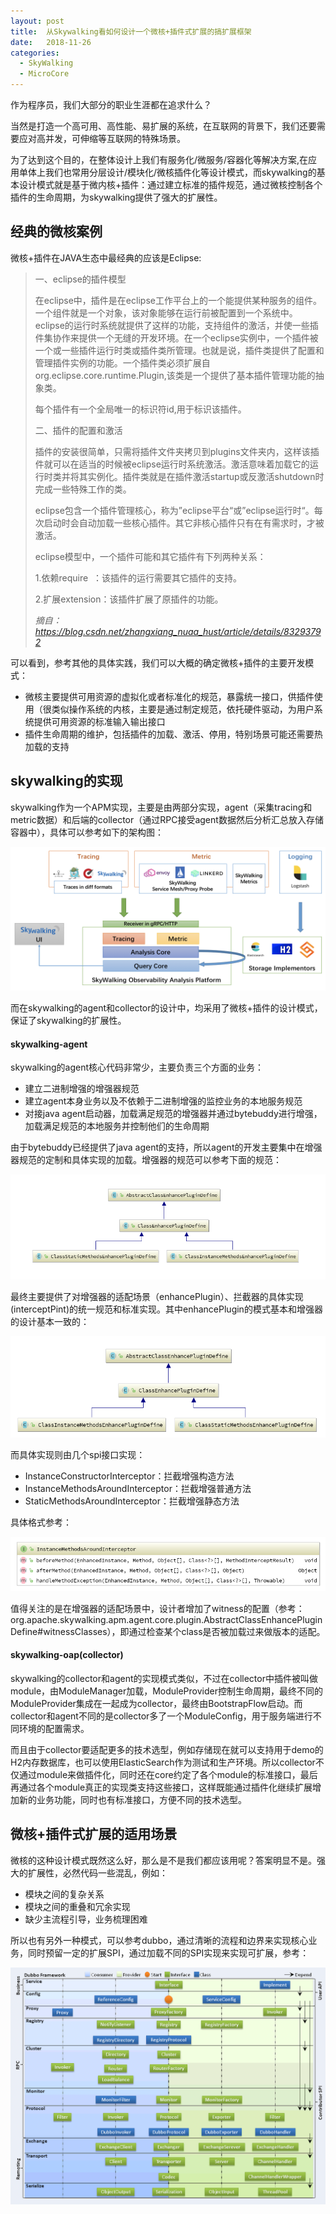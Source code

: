 ```yaml
---
layout: post
title:  从Skywalking看如何设计一个微核+插件式扩展的搞扩展框架
date:   2018-11-26
categories: 
  - SkyWalking
  - MicroCore
---
```


作为程序员，我们大部分的职业生涯都在追求什么？

当然是打造一个高可用、高性能、易扩展的系统，在互联网的背景下，我们还要需要应对高并发，可伸缩等互联网的特殊场景。

为了达到这个目的，在整体设计上我们有服务化/微服务/容器化等解决方案,在应用单体上我们也常用分层设计/模块化/微核插件化等设计模式，而skywalking的基本设计模式就是基于微内核+插件：通过建立标准的插件规范，通过微核控制各个插件的生命周期，为skywalking提供了强大的扩展性。

<!-- more -->

## 经典的微核案例

微核+插件在JAVA生态中最经典的应该是Eclipse:


>一、eclipse的插件模型
>
>在eclipse中，插件是在eclipse工作平台上的一个能提供某种服务的组件。一个组件就是一个对象，该对象能够在运行前被配置到一个系统中。eclipse的运行时系统就提供了这样的功能，支持组件的激活，并使一些插件集协作来提供一个无缝的开发环境。在一个eclipse实例中，一个插件被一个或一些插件运行时类或插件类所管理。也就是说，插件类提供了配置和管理插件实例的功能。一个插件类必须扩展自org.eclipse.core.runtime.Plugin,该类是一个提供了基本插件管理功能的抽象类。
>
>每个插件有一个全局唯一的标识符id,用于标识该插件。
>
>二、插件的配置和激活
>
>插件的安装很简单，只需将插件文件夹拷贝到plugins文件夹内，这样该插件就可以在适当的时候被eclipse运行时系统激活。激活意味着加载它的运行时类并将其实例化。插件类就是在插件激活startup或反激活shutdown时完成一些特殊工作的类。
>
>eclipse包含一个插件管理核心，称为”eclipse平台“或”eclipse运行时“。每次启动时会自动加载一些核心插件。其它非核心插件只有在有需求时，才被激活。
>
>eclipse模型中，一个插件可能和其它插件有下列两种关系：
>
>1.依赖require  ：该插件的运行需要其它插件的支持。
>
>2.扩展extension：该插件扩展了原插件的功能。
>
> *摘自：https://blog.csdn.net/zhangxiang_nuaa_hust/article/details/83293792*

可以看到，参考其他的具体实践，我们可以大概的确定微核+插件的主要开发模式：

 - 微核主要提供可用资源的虚拟化或者标准化的规范，暴露统一接口，供插件使用（很类似操作系统的内核，主要是通过制定规范，依托硬件驱动，为用户系统提供可用资源的标准输入输出接口
 - 插件生命周期的维护，包括插件的加载、激活、停用，特别场景可能还需要热加载的支持

## skywalking的实现

skywalking作为一个APM实现，主要是由两部分实现，agent（采集tracing和metric数据）和后端的collector（通过RPC接受agent数据然后分析汇总放入存储容器中），具体可以参考如下的架构图：

![架构图](/images/20181126/架构图.png)

而在skywalking的agent和collector的设计中，均采用了微核+插件的设计模式，保证了skywalking的扩展性。

#### skywalking-agent

skywalking的agent核心代码非常少，主要负责三个方面的业务：
 - 建立二进制增强的增强器规范
 - 建立agent本身业务以及不依赖于二进制增强的监控业务的本地服务规范
 - 对接java agent启动器，加载满足规范的增强器并通过bytebuddy进行增强，加载满足规范的本地服务并控制他们的生命周期
 
由于bytebuddy已经提供了java agent的支持，所以agent的开发主要集中在增强器规范的定制和具体实现的加载。增强器的规范可以参考下面的规范：

![插件规范](/images/20181126/插件规范.png)

最终主要提供了对增强器的适配场景（enhancePlugin）、拦截器的具体实现(interceptPint)的统一规范和标准实现。其中enhancePlugin的模式基本和增强器的设计基本一致的：

![增强器规范](/images/20181126/增强器规范.png)

而具体实现则由几个spi接口实现：
 - InstanceConstructorInterceptor：拦截增强构造方法
 - InstanceMethodsAroundInterceptor：拦截增强普通方法
 - StaticMethodsAroundInterceptor：拦截增强静态方法

 具体格式参考：
 
![切面](/images/20181126/切面.png)
 
值得关注的是在增强器的适配场景中，设计者增加了witness的配置（参考：org.apache.skywalking.apm.agent.core.plugin.AbstractClassEnhancePluginDefine#witnessClasses），即通过检查某个class是否被加载过来做版本的适配。

#### skywalking-oap(collector)

skywalking的collector和agent的实现模式类似，不过在collector中插件被叫做module，由ModuleManager加载，ModuleProvider控制生命周期，最终不同的ModuleProvider集成在一起成为collector，最终由BootstrapFlow启动。而collector和agent不同的是collector多了一个ModuleConfig，用于服务端进行不同环境的配置需求。

而且由于collector要适配更多的技术选型，例如存储现在就可以支持用于demo的H2内存数据库，也可以使用ElasticSearch作为测试和生产环境。所以collector不仅通过module来做插件化，同时还在core约定了各个module的标准接口，最后再通过各个module真正的实现类支持这些接口，这样既能通过插件化继续扩展增加新的业务功能，同时也有标准接口，方便不同的技术选型。

## 微核+插件式扩展的适用场景

微核的这种设计模式既然这么好，那么是不是我们都应该用呢？答案明显不是。强大的扩展性，必然代码一些混乱，例如：
 - 模块之间的复杂关系
 - 模块之间的重叠和冗余实现
 - 缺少主流程引导，业务梳理困难

所以也有另外一种模式，可以参考dubbo，通过清晰的流程和边界来实现核心业务，同时预留一定的扩展SPI，通过加载不同的SPI实现来实现可扩展，参考：

![dubbo](/images/20181126/dubbo.png)
